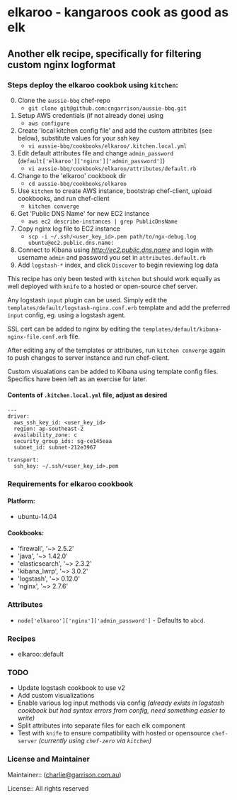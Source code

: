# elkaroo - kangaroos cook as good as elk

## Another elk recipe, specifically for filtering custom nginx logformat 

### Steps deploy the elkaroo cookbok using `kitchen`:

0. Clone the `aussie-bbq` chef-repo
   - `git clone git@github.com:cngarrison/aussie-bbq.git`
1. Setup AWS credentials (if not already done) using 
   - `aws configure`
2. Create 'local kitchen config file' and add the custom attribites (see below), substitute values for your ssh key
   - `vi aussie-bbq/cookbooks/elkaroo/.kitchen.local.yml`
3. Edit default attributes file and change `admin_password` (`default['elkaroo']['nginx']['admin_password']`)
   - `vi aussie-bbq/cookbooks/elkaroo/attributes/default.rb`
4. Change to the 'elkaroo' cookbook dir
   - `cd aussie-bbq/cookbooks/elkaroo`
4. Use `kitchen` to create AWS instance, bootstrap chef-client, upload cookbooks, and run chef-client
   - `kitchen converge`
5. Get 'Public DNS Name' for new EC2 instance
   - `aws ec2 describe-instances | grep PublicDnsName`
6. Copy nginx log file to EC2 instance
   - `scp -i ~/.ssh/<user_key_id>.pem path/to/ngx-debug.log ubuntu@ec2.public.dns.name:`
7. Connect to Kibana using _http://ec2.public.dns.name_ and login with username `admin` and password you set in `attributes.default.rb`
8. Add `logstash-*` index, and click `Discover` to begin reviewing log data


This recipe has only been tested with `kitchen` but should work equally as well deployed with `knife` to a hosted or open-source chef server. 

Any logstash `input` plugin can be used. Simply edit the `templates/default/logstash-nginx.conf.erb` template and add the 
preferred `input` config, eg. using a logstash agent.

SSL cert can be added to nginx by editing the `templates/default/kibana-nginx-file.conf.erb` file.

After editing any of the templates or attributes, run `kitchen converge` again to push changes to server instance and run chef-client. 

Custom visualations can be added to Kibana using template config files. Specifics have been left as an exercise for later.

#### Contents of `.kitchen.local.yml` file, adjust as desired

	---
	driver:
	  aws_ssh_key_id: <user_key_id>
	  region: ap-southeast-2
	  availability_zone: c
	  security_group_ids: sg-ce145eaa
	  subnet_id: subnet-212e3967
 
	transport:
	  ssh_key: ~/.ssh/<user_key_id>.pem



### Requirements for elkaroo cookbook

#### Platform:

- ubuntu-14.04

#### Cookbooks:

- 'firewall', '~> 2.5.2'
- 'java', '~> 1.42.0'
- 'elasticsearch', '~> 2.3.2'
- 'kibana_lwrp', '~> 3.0.2'
- 'logstash', '~> 0.12.0'
- 'nginx', '~> 2.7.6'


### Attributes

- `node['elkaroo']['nginx']['admin_password']` - Defaults to `abcd`.

### Recipes

- elkaroo::default

### TODO

- Update logstash cookbook to use v2
- Add custom visualizations
- Enable various log input methods via config _(already exists in logstash cookbook but had syntax errors from 
  config, need something easier to write)_
- Split attributes into separate files for each elk component
- Test with `knife` to ensure compatibility with hosted or opensource `chef-server` _(currently using `chef-zero` via `kitchen`)_

### License and Maintainer

Maintainer:: (<charlie@garrison.com.au>)

License:: All rights reserved
